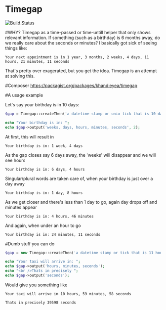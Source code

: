 Timegap
=======

[![Build Status](https://travis-ci.org/khandieyea/timegap.png)](https://travis-ci.org/khandieyea/timegap)

#WHY?
Timegap as a time-passed or time-untill helper that only shows relevant information.
If something (such as a birthday) is 6 months away, do we really care about the seconds or minutes?
I basically got sick of seeing things like:

``Your next appointment is in 1 year, 3 months, 2 weeks, 4 days, 11 hours, 21 minutes, 11 seconds``

That's pretty over exagerated, but you get the idea. Timegap is an attempt at solving this.

#Composer
https://packagist.org/packages/khandieyea/timegap


#A usage example

Let's say your birthday is in 10 days:

```php
$gap = Timegap::createThen('a datetime stamp or unix tick that is 10 days from now');

echo "Your birthday is in: ";
echo $gap->output('weeks, days, hours, minutes, seconds', 2);
```

At first, this will result in

``Your birthday is in: 1 week, 4 days``

As the gap closes say 6 days away, the 'weeks' will disappear and we will see hours

``Your birthday is in: 6 days, 4 hours``

Singular/plural words are taken care of, when your birthday is just over a day away

``Your birthday is in: 1 day, 8 hours``

As we get closer and there's less than 1 day to go, again day drops off and minutes appear

``Your birthday is in: 4 hours, 46 minutes``

And again, when under an hour to go

``Your birthday is in: 24 minutes, 11 seconds``


#Dumb stuff you can do

```php
$gap = new Timegap::createThen('a datetime stamp or tick that is 11 hours away');

echo "Your taxi will arrive in: ";
echo $gap->output('hours, minutes, seconds');
echo "<br />Thats in precisely ";
echo $gap->output('seconds');
```

Would give you something like

```Your taxi will arrive in 10 hours, 59 minutes, 58 seconds```

```Thats in precisely 39598 seconds```
